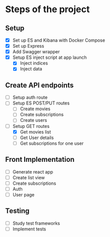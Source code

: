 # Steps of the project

## Setup

- [x] Set up ES and Kibana with Docker Compose
- [x] Set up Express
- [x] Add Swagger wrapper
- [x] Setup ES inject script at app launch
  - [x] Inject indices
  - [x] Inject data
  
## Create API endpoints

- [ ] Setup auth route
- [ ] Setup ES POST/PUT routes
  - [ ] Create movies
  - [ ] Create subscriptions
  - [ ] Create users
- [ ] Setup GET routes
  - [x] Get movies list
  - [ ] Get User details
  - [ ] Get subscriptions for one user

## Front Implementation

- [ ] Generate react app
- [ ] Create list view
- [ ] Create subscriptions
- [ ] Auth
- [ ] User page

## Testing

- [ ] Study test frameworks
- [ ] Implement tests